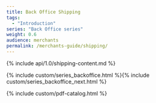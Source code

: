 ```yaml
---
title: Back Office Shipping
tags:
  - "Introduction"
series: "Back Office series"
weight: 0.6
audience: merchants
permalink: /merchants-guide/shipping/
---
```


{% include api/1.0/shipping-content.md %}

{% include custom/series_backoffice.html %}{% include custom/series_backoffice_next.html %}

{% include custom/pdf-catalog.html %}
